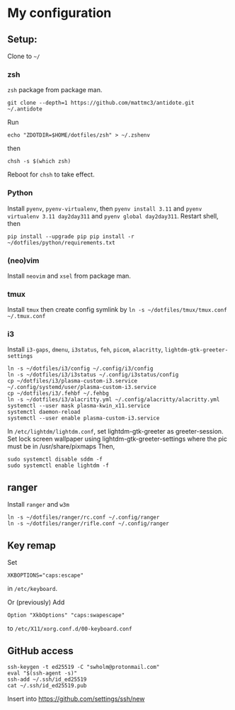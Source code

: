 # My configuration


## Setup:

Clone to `~/`

### zsh

`zsh` package from package man.

`git clone --depth=1 https://github.com/mattmc3/antidote.git ~/.antidote`

Run

`echo "ZDOTDIR=$HOME/dotfiles/zsh" > ~/.zshenv`

then 

`chsh -s $(which zsh)`

Reboot for `chsh` to take effect.

### Python
Install `pyenv`, `pyenv-virtualenv`, then `pyenv install 3.11` and `pyenv virtualenv 3.11 day2day311` and `pyenv global day2day311`.
Restart shell, then
```
pip install --upgrade pip pip install -r ~/dotfiles/python/requirements.txt
```

### (neo)vim
Install `neovim` and `xsel` from package man.

### tmux
Install `tmux` then create config symlink by `ln -s ~/dotfiles/tmux/tmux.conf ~/.tmux.conf`

### i3
Install `i3-gaps`, `dmenu`, `i3status`, `feh`, `picom`, `alacritty`, `lightdm-gtk-greeter-settings`
```
ln -s ~/dotfiles/i3/config ~/.config/i3/config
ln -s ~/dotfiles/i3/i3status ~/.config/i3status/config
cp ~/dotfiles/i3/plasma-custom-i3.service ~/.config/systemd/user/plasma-custom-i3.service
cp ~/dotfiles/i3/.fehbf ~/.fehbg
ln -s ~/dotfiles/i3/alacritty.yml ~/.config/alacritty/alacritty.yml
systemctl --user mask plasma-kwin_x11.service
systemctl daemon-reload
systemctl --user enable plasma-custom-i3.service
```
In `/etc/lightdm/lightdm.conf`, set lightdm-gtk-greeter as greeter-session.
Set lock screen wallpaper using lightdm-gtk-greeter-settings where the pic must be in /usr/share/pixmaps
Then,
```
sudo systemctl disable sddm -f
sudo systemctl enable lightdm -f
```

## ranger
Install `ranger` and `w3m`
```
ln -s ~/dotfiles/ranger/rc.conf ~/.config/ranger
ln -s ~/dotfiles/ranger/rifle.conf ~/.config/ranger
```

## Key remap
Set
```
XKBOPTIONS="caps:escape"
```
in `/etc/keyboard`.

Or (previously)
Add 
```
Option "XkbOptions" "caps:swapescape"
```
to  `/etc/X11/xorg.conf.d/00-keyboard.conf`

## GitHub access

```
ssh-keygen -t ed25519 -C "swholm@protonmail.com"
eval "$(ssh-agent -s)"
ssh-add ~/.ssh/id_ed25519
cat ~/.ssh/id_ed25519.pub
```
Insert into https://github.com/settings/ssh/new 
